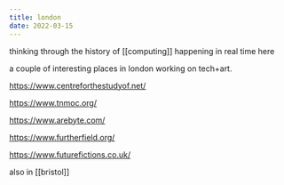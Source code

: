 ```yaml
---
title: london
date: 2022-03-15
---
```


thinking through the history of [[computing]] happening in real time here

a couple of interesting places in london working on tech+art. 

https://www.centreforthestudyof.net/

https://www.tnmoc.org/

https://www.arebyte.com/

https://www.furtherfield.org/

https://www.futurefictions.co.uk/

also in [[bristol]]
